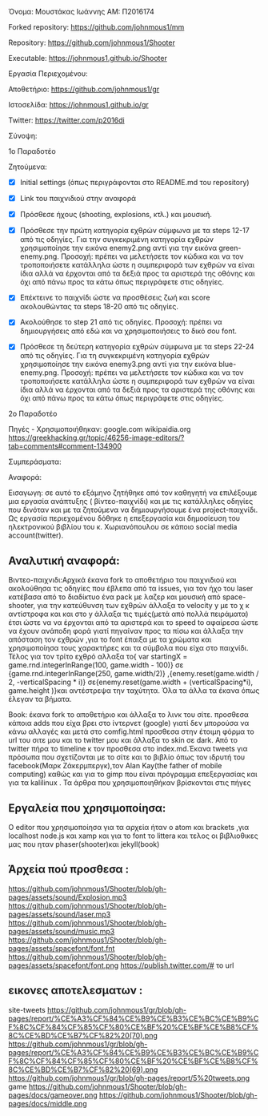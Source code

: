 Όνομα: Μουστάκας Ιωάννης AM: Π2016174

Forked repository: https://github.com/johnmous1/mm

Repository: https://github.com/johnmous1/Shooter

Executable: https://johnmous1.github.io/Shooter

Εργασία Περιεχομένου:

Αποθετήριο: https://github.com/johnmous1/gr

Ιστοσελίδα: https://johnmous1.github.io/gr

Twitter: https://twitter.com/p2016di

Σύνοψη:

1o Παραδοτέο

Ζητούμενα:


- [x] Initial settings (όπως περιγράφονται στο README.md του repository)


- [x] Link του παιχνιδιού στην αναφορά

- [X] Πρόσθεσε ήχους (shooting, explosions, κτλ.) και μουσική.

- [x] Πρόσθεσε την πρώτη κατηγορία εχθρών σύμφωνα με τα steps 12-17 από τις οδηγίες. Για την συγκεκριμένη κατηγορία εχθρών χρησιμοποίησε την εικόνα enemy2.png αντί για την εικόνα green-enemy.png. Προσοχή: πρέπει να μελετήσετε τον κώδικα και να τον τροποποιήσετε κατάλληλα ώστε η συμπεριφορά των εχθρών να είναι ίδια αλλά να έρχονται από τα δεξιά προς τα αριστερά της οθόνης και όχι από πάνω προς τα κάτω όπως περιγράφετε στις οδηγίες.

- [x] Επέκτεινε το παιχνίδι ώστε να προσθέσεις ζωή και score ακολουθώντας τα steps 18-20 από τις οδηγίες.

- [x] Ακολούθησε το step 21 από τις οδηγίες. Προσοχή: πρέπει να δημιουργήσεις από εδώ και να χρησιμοποιήσεις το δικό σου font.

- [X] Πρόσθεσε τη δεύτερη κατηγορία εχθρών σύμφωνα με τα steps 22-24 από τις οδηγίες. Για τη συγκεκριμένη κατηγορία εχθρών χρησιμοποίησε την εικόνα enemy3.png αντί για την εικόνα blue-enemy.png. Προσοχή: πρέπει να μελετήσετε τον κώδικα και να τον τροποποιήσετε κατάλληλα ώστε η συμπεριφορά των εχθρών να είναι ίδια αλλά να έρχονται από τα δεξιά προς τα αριστερά της οθόνης και όχι από πάνω προς τα κάτω όπως περιγράφετε στις οδηγίες.

2o Παραδοτέο

Πηγές - Χρησιμοποιήθηκαν:
google.com 
wikipaidia.org
https://greekhacking.gr/topic/46256-image-editors/?tab=comments#comment-134900
 	

Συμπεράσματα:


Αναφορά:



 Εισαγωγη: σε αυτό το εξάμηνο ζητήθηκε από τον καθηγητή να επιλέξουμε μια εργασία ανάπτυξης ( βίντεο-παιχνίδι) και με τις κατάλληλες οδηγίες που δινόταν και με τα ζητούμενα να δημιουργήσουμε ένα project-παιχνίδι. Ως εργασία περιεχομένου δόθηκε η επεξεργασία και δημοσίευση του ηλεκτρονικού βιβλίου του κ. Xωριανόπουλου σε κάποιο social media account(twitter).
 
Αναλυτική αναφορά:
-
 Βιντεο-παιχνιδι:Αρχικά έκανα fork το αποθετήριο του παιχνιδιού και ακολούθησα τις οδηγίες που      έβλεπα από τα issues, για τον ήχο  του laser κατέβασα από το διαδίκτυο ένα pack με λαζερ και   μουσική από space-shooter, για την κατεύθυνση των εχθρών άλλαξα το velocity y με το χ κ   αντίστροφα και και στο y άλλαξα τις τιμές(μετά από πολλά πειράματα) έτσι ώστε να να έρχονται     από τα αριστερά και το speed to αφαίρεσα ώστε να έχουν ανάποδη φορά γιατί πηγαίναν προς τα πίσω και άλλαξα την απόσταση τον εχθρών ,για το font έπαιξα με τα χρώματα και χρησιμοποίησα  τους χαρακτήρες και τα σύμβολα που είχα στο παιχνίδι. Τέλος για τον τρίτο εχθρό  αλλαξα το{ var startingX = game.rnd.integerInRange(100, game.width - 100)} σε {game.rnd.integerInRange(250, game.width/2)} ,{enemy.reset(game.width / 2, -verticalSpacing * i)} σε{enemy.reset(game.width + (verticalSpacing*i), game.height )}και αντέστρεψα την ταχύτητα. Όλα τα άλλα τα έκανα όπως έλεγαν  τα βήματα.
 
 Book: έκανα fork το αποθετήριο και άλλαξα το λινκ του σίτε. προσθεσα κάποια adds που είχα βρει στο ίντερνετ (google) γιατί δεν μπορούσα να κάνω αλλαγές και μετά  στο comfig.html προσθεσα στην έτοιμη φόρμα το url του σιτε μου και το twitter μου και άλλαξα το skin σε dark.  Από το twitter πήρα το timeline κ τον προσθεσα στο index.md.Έκανα tweets για πρόσωπα που σχετίζονται με το σίτε και το βιβλίο όπως τον ιδρυτή του facebook(Μαρκ Ζάκερμπεργκ),τον Alan Kay(the father of mobile computing) καθώς και για  το gimp που είναι πρόγραμμα επεξεργασίας και για τα kalilinux . Τα άρθρα που χρησιμοποιηθήκαν βρίσκονται στις πήγες 
 
 
  Εργαλεία που χρησιμοποίησα:
  -
  Ο editor που χρησιμοποίησα για τα αρχεία ήταν ο atom και brackets ,για localhost  node.js και  xamp και για το font το littera και τελος οι βιβλιοθικες μας που ηταν phaser(shooter)και jekyll(book)

 
Άρχεία πού προσθεσα : 
-
https://github.com/johnmous1/Shooter/blob/gh-pages/assets/sound/Explosion.mp3
https://github.com/johnmous1/Shooter/blob/gh-pages/assets/sound/laser.mp3
https://github.com/johnmous1/Shooter/blob/gh-pages/assets/sound/music.mp3
https://github.com/johnmous1/Shooter/blob/gh-pages/assets/spacefont/font.fnt
https://github.com/johnmous1/Shooter/blob/gh-pages/assets/spacefont/font.png
https://publish.twitter.com/# το url 

εικονες αποτελεσματων :
-
site-tweets
https://github.com/johnmous1/gr/blob/gh-pages/report/%CE%A3%CF%84%CE%B9%CE%B3%CE%BC%CE%B9%CF%8C%CF%84%CF%85%CF%80%CE%BF%20%CE%BF%CE%B8%CF%8C%CE%BD%CE%B7%CF%82%20(70).png
https://github.com/johnmous1/gr/blob/gh-pages/report/%CE%A3%CF%84%CE%B9%CE%B3%CE%BC%CE%B9%CF%8C%CF%84%CF%85%CF%80%CE%BF%20%CE%BF%CE%B8%CF%8C%CE%BD%CE%B7%CF%82%20(69).png
https://github.com/johnmous1/gr/blob/gh-pages/report/5%20tweets.png
game
https://github.com/johnmous1/Shooter/blob/gh-pages/docs/gameover.png
https://github.com/johnmous1/Shooter/blob/gh-pages/docs/middle.png
 
 

